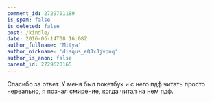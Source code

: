 ```yaml
---
comment_id: 2729701189
is_spam: false
is_deleted: false
post: /kindle/
date: 2016-06-14T08:16:08Z
author_fullname: 'Mitya'
author_nickname: 'disqus_eQJxJjvpnq'
author_is_anon: false
parent_id: 2729620165
---
```


<p>Спасибо за ответ. У меня был покетбук и с него пдф читать просто нереально, я познал смирение, когда читал на нем пдф.</p>
